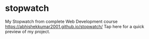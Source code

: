 # stopwatch
My Stopwatch from complete Web Development course
https://abhishekkumar2001.github.io/stopwatch/ Tap here for a quick preview of my project.
